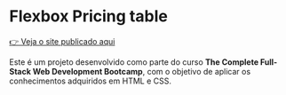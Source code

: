 # Flexbox Pricing table

[👉 Veja o site publicado aqui]([https://lais-viana.github.io/agency-project/](https://lais-viana.github.io/pricing-table/))

Este é um projeto desenvolvido como parte do curso **The Complete Full-Stack Web Development Bootcamp**, com o objetivo de aplicar os conhecimentos adquiridos em HTML e CSS.
